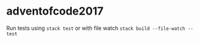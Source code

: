 # adventofcode2017

Run tests using `stack test` or with file watch `stack build --file-watch --test`
